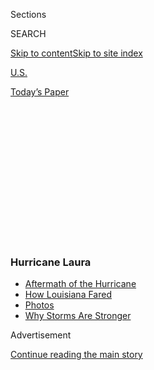 <div id="app">

<div>

<div>

<div>

<div class="NYTAppHideMasthead css-1q2w90k e1suatyy0">

<div class="section css-ui9rw0 e1suatyy2">

<div class="css-eph4ug er09x8g0">

<div class="css-6n7j50">

</div>

<span class="css-1dv1kvn">Sections</span>

<div class="css-10488qs">

<span class="css-1dv1kvn">SEARCH</span>

</div>

[Skip to content](#site-content)[Skip to site
index](#site-index)

</div>

<div id="masthead-section-label" class="css-1wr3we4 eaxe0e00">

[U.S.](https://www.nytimes3xbfgragh.onion/section/us)

</div>

<div class="css-10698na e1huz5gh0">

</div>

</div>

<div id="masthead-bar-one" class="section hasLinks css-15hmgas e1csuq9d3">

<div class="css-uqyvli e1csuq9d0">

</div>

<div class="css-1uqjmks e1csuq9d1">

</div>

<div class="css-9e9ivx">

[](https://myaccount.nytimes3xbfgragh.onion/auth/login?response_type=cookie&client_id=vi)

</div>

<div class="css-1bvtpon e1csuq9d2">

[Today’s
Paper](https://www.nytimes3xbfgragh.onion/section/todayspaper)

</div>

</div>

</div>

</div>

<div data-aria-hidden="false">

<div id="site-content" data-role="main">

<div>

<div class="css-1aor85t" style="opacity:0.000000001;z-index:-1;visibility:hidden">

<div class="css-1hqnpie">

<div class="css-epjblv">

<span class="css-17xtcya">[U.S.](/section/us)</span><span class="css-x15j1o">|</span><span class="css-fwqvlz">Hurricane
Laura Was Powerful, but Louisiana Was
Prepared</span>

</div>

<div class="css-k008qs">

<div class="css-1iwv8en">

<span class="css-18z7m18"></span>

<div>

</div>

</div>

<span class="css-1n6z4y">https://nyti.ms/31zYNqe</span>

<div class="css-1705lsu">

<div class="css-4xjgmj">

<div class="css-4skfbu" data-role="toolbar" data-aria-label="Social Media Share buttons, Save button, and Comments Panel with current comment count" data-testid="share-tools">

  - 
  - 
  - 
  - 
    
    <div class="css-6n7j50">
    
    </div>

  - 

</div>

</div>

</div>

</div>

</div>

</div>

<div class="css-13pd83m">

<div class="css-l9svim">

### <span class="css-o42ig8"><span><span class="css-1rxm0ex">Hurricane</span><span class="css-1rxm0ex"> Laura</span></span></span>

  - <span class="css-ousu42">[Aftermath of the
    Hurricane](https://www.nytimes3xbfgragh.onion/2020/08/27/us/hurricane-laura-update.html?name=styln-hurricanes&region=TOP_BANNER&block=storyline_menu_recirc&action=click&pgtype=Article&impression_id=825d0c90-f290-11ea-846f-7542dfffcf40&variant=undefined)</span>
  - <span class="css-ousu42">[How Louisiana
    Fared](https://www.nytimes3xbfgragh.onion/2020/08/28/us/hurricane-laura-damage-lake-charles.html?name=styln-hurricanes&region=TOP_BANNER&block=storyline_menu_recirc&action=click&pgtype=Article&impression_id=825d0c91-f290-11ea-846f-7542dfffcf40&variant=undefined)</span>
  - <span class="css-ousu42">[Photos](https://www.nytimes3xbfgragh.onion/2020/08/27/us/hurricane-laura-photos.html?name=styln-hurricanes&region=TOP_BANNER&block=storyline_menu_recirc&action=click&pgtype=Article&impression_id=825d0c92-f290-11ea-846f-7542dfffcf40&variant=undefined)</span>
  - <span class="css-ousu42">[Why Storms Are
    Stronger](https://www.nytimes3xbfgragh.onion/2020/05/18/climate/climate-changes-hurricane-intensity.html?name=styln-hurricanes&region=TOP_BANNER&block=storyline_menu_recirc&action=click&pgtype=Article&impression_id=825d33a0-f290-11ea-846f-7542dfffcf40&variant=undefined)</span>

</div>

</div>

<div id="top-wrapper" class="css-1sy8kpn">

<div id="top-slug" class="css-l9onyx">

Advertisement

</div>

[Continue reading the main
story](#after-top)

<div class="ad top-wrapper" style="text-align:center;height:100%;display:block;min-height:250px">

<div id="top" class="place-ad" data-position="top" data-size-key="top">

</div>

</div>

<div id="after-top">

</div>

</div>

<div>

<div id="sponsor-wrapper" class="css-1hyfx7x">

<div id="sponsor-slug" class="css-19vbshk">

Supported by

</div>

[Continue reading the main
story](#after-sponsor)

<div id="sponsor" class="ad sponsor-wrapper" style="text-align:center;height:100%;display:block">

</div>

<div id="after-sponsor">

</div>

</div>

<div class="css-186x18t">

</div>

<div class="css-1vkm6nb ehdk2mb0">

# Hurricane Laura Was Powerful, but Louisiana Was Prepared

</div>

In 2005, Hurricane Rita leveled some coastal communities in southwest
Louisiana, forcing changes to building codes and attitudes. As Laura
approached, the region was ready.

<div class="css-79elbk" data-testid="photoviewer-wrapper">

<div class="css-z3e15g" data-testid="photoviewer-wrapper-hidden">

</div>

<div class="css-1a48zt4 ehw59r15" data-testid="photoviewer-children">

![<span class="css-16f3y1r e13ogyst0" data-aria-hidden="true">A
search-and-rescue team at a storm-damaged gas station in Lake Charles,
La., after Hurricane Laura hit the region on
Thursday. </span><span class="css-cnj6d5 e1z0qqy90" itemprop="copyrightHolder"><span class="css-1ly73wi e1tej78p0">Credit...</span><span><span>William
Widmer for The New York
Times</span></span></span>](https://static01.graylady3jvrrxbe.onion/images/2020/08/28/us/28hurricane-1/merlin_176256363_092b7fe2-db41-4532-92f1-71d359378aad-articleLarge.jpg?quality=75&auto=webp&disable=upscale)

</div>

</div>

<div class="css-18e8msd">

<div class="css-vp77d3 epjyd6m0">

<div class="css-1baulvz">

By [<span class="css-1baulvz" itemprop="name">Manny
Fernandez</span>](https://www.nytimes3xbfgragh.onion/by/manny-fernandez)
and [<span class="css-1baulvz last-byline" itemprop="name">Richard
Fausset</span>](https://www.nytimes3xbfgragh.onion/by/richard-fausset)

</div>

</div>

  - Aug. 28,
    2020

  - 
    
    <div class="css-4xjgmj">
    
    <div class="css-d8bdto" data-role="toolbar" data-aria-label="Social Media Share buttons, Save button, and Comments Panel with current comment count" data-testid="share-tools">
    
      - 
      - 
      - 
      - 
        
        <div class="css-6n7j50">
        
        </div>
    
      - 
    
    </div>
    
    </div>

</div>

</div>

<div class="section meteredContent css-1r7ky0e" name="articleBody" itemprop="articleBody">

<div class="css-1fanzo5 StoryBodyCompanionColumn">

<div class="css-53u6y8">

CARLYSS, La. — Karla Broussard was standing under the awning of her
liquor store on Friday, to stay dry in the rain. All around her the town
of Carlyss was a mess. Hurricane Laura had not been kind.

Power lines, and the poles attached to them, draped the Louisiana roads.
The steeple at the First Baptist Church of Carlyss lay in a pile of
debris by the front doors. Some homes and businesses were see-through,
with missing roofs, walls, doorways. The skies were gray. Thunder
rumbled in the distance.

“This is way worse than Rita,” she said, echoing the sentiment of many
in the region this week.

Ms. Broussard was referring to Hurricane Rita, the massive 2005 storm
that tore ferociously through southwest Louisiana and East Texas a few
weeks after its more infamous cousin, Hurricane Katrina. It was Katrina,
which crippled New Orleans and killed more than 1,500 people, that got
the world’s attention. But out in the wide-open, working-class,
oil-patch country to the west of New Orleans, it was Rita that became
the benchmark storm for a generation.

</div>

</div>

<div class="css-79elbk" data-testid="photoviewer-wrapper">

<div class="css-z3e15g" data-testid="photoviewer-wrapper-hidden">

</div>

<div class="css-1a48zt4 ehw59r15" data-testid="photoviewer-children">

![<span class="css-16f3y1r e13ogyst0" data-aria-hidden="true">Marlon
Gardner, right, carried a generator into his Lake Charles home on Friday
with the help of Joe Guillory, a
neighbor.</span><span class="css-cnj6d5 e1z0qqy90" itemprop="copyrightHolder"><span class="css-1ly73wi e1tej78p0">Credit...</span><span>Matthew
Busch for The New York
Times</span></span>](https://static01.graylady3jvrrxbe.onion/images/2020/08/28/us/28hurricane-2/merlin_176303019_fe2a4c24-379f-48b3-b801-46f2c6c10d6c-articleLarge.jpg?quality=75&auto=webp&disable=upscale)

</div>

</div>

<div class="css-79elbk" data-testid="photoviewer-wrapper">

<div class="css-z3e15g" data-testid="photoviewer-wrapper-hidden">

</div>

<div class="css-1a48zt4 ehw59r15" data-testid="photoviewer-children">

<div class="css-1xdhyk6 erfvjey0">

<span class="css-1ly73wi e1tej78p0">Image</span>

<div class="css-zjzyr8">

<div data-testid="lazyimage-container" style="height:290px">

</div>

</div>

</div>

<span class="css-16f3y1r e13ogyst0" data-aria-hidden="true">The roof of
a Domino’s was blown off in Moss Bluff,
La.</span><span class="css-cnj6d5 e1z0qqy90" itemprop="copyrightHolder"><span class="css-1ly73wi e1tej78p0">Credit...</span><span>Matthew
Busch for The New York Times</span></span>

</div>

</div>

<div class="css-1fanzo5 StoryBodyCompanionColumn">

<div class="css-53u6y8">

In a place like Carlyss, a town of 6,000 people just west of Lake
Charles, Rita is the storm all others are judged against. It leveled
some small coastal communities almost completely and was the first to
seriously rattle the area since Hurricane Audrey, which killed more than
400 people in 1957.

But perhaps most significantly, Rita forced changes in regulations and
attitudes that may have saved lives when Laura roared ashore early
Thursday morning with 150-mile-per-hour winds — one of the most powerful
hurricanes to hit the U.S. mainland.

Jim Beam, a longtime columnist for the American Press newspaper in Lake
Charles, said that the memory of Rita probably prompted people to take
evacuation orders this week more seriously than they had before. Roughly
half a million people evacuated this week in advance of the storm, which
may have contributed to its relatively low death toll of 14 people.

“My personal experience from Rita convinced me that this time, when they
tell you to leave, you’d better leave,” Mr. Beam said.

</div>

</div>

<div class="css-1fanzo5 StoryBodyCompanionColumn">

<div class="css-53u6y8">

Katrina and Rita also led to changes in construction codes to make
buildings less vulnerable to the violent winds and ruinous floodwaters
of major storms. Some homes close to the coast were elevated as high as
14 feet or more.

**“**While this is not the case universally, you can tell that some of
the buildings built post-Rita held up better than buildings built
pre-Rita,” Mayor Nic Hunter of Lake Charles said on Friday. “I am
sitting right now on the sixth floor of historic City Hall and there are
no broken windows because all of them were replaced after
Rita.”

</div>

</div>

<div class="css-79elbk" data-testid="photoviewer-wrapper">

<div class="css-z3e15g" data-testid="photoviewer-wrapper-hidden">

</div>

<div class="css-1a48zt4 ehw59r15" data-testid="photoviewer-children">

<div class="css-1xdhyk6 erfvjey0">

<span class="css-1ly73wi e1tej78p0">Image</span>

<div class="css-zjzyr8">

<div data-testid="lazyimage-container" style="height:257.1333333333334px">

</div>

</div>

</div>

<span class="css-16f3y1r e13ogyst0" data-aria-hidden="true">Water
collected in the front yards of stilt homes in Sulphur,
La. </span><span class="css-cnj6d5 e1z0qqy90" itemprop="copyrightHolder"><span class="css-1ly73wi e1tej78p0">Credit...</span><span>Emily
Kask for The New York Times</span></span>

</div>

</div>

<div class="css-79elbk" data-testid="photoviewer-wrapper">

<div class="css-z3e15g" data-testid="photoviewer-wrapper-hidden">

</div>

<div class="css-1a48zt4 ehw59r15" data-testid="photoviewer-children">

<div class="css-1xdhyk6 erfvjey0">

<span class="css-1ly73wi e1tej78p0">Image</span>

<div class="css-zjzyr8">

<div data-testid="lazyimage-container" style="height:290px">

</div>

</div>

</div>

<span class="css-16f3y1r e13ogyst0" data-aria-hidden="true">Marshlands
Tobacco and Beer in Carlyss, La. The town was left a mess by Hurricane
Laura.</span><span class="css-cnj6d5 e1z0qqy90" itemprop="copyrightHolder"><span class="css-1ly73wi e1tej78p0">Credit...</span><span>Matthew
Busch for The New York Times</span></span>

</div>

</div>

<div class="css-1fanzo5 StoryBodyCompanionColumn">

<div class="css-53u6y8">

That was not the case in much of Lake Charles, one of the hardest-hit
communities. Mr. Hunter said every neighborhood in his city of 78,000
people had seen damage in the storm. No one had electrical service, he
said, but the city was banding together, clearing roads of debris and
welcoming the help of the National Guard and a small army of government
workers.

“We are picking up the pieces,” he said. “It’s going to be quite a
task.”

Of the 10 known deaths in Louisiana, four people were killed when trees
fell on their homes, one person drowned in a boat, and five people died
from carbon monoxide poisoning related to the use of generators, Gov.
John Bel Edwards said at a news conference on Friday. East Texas, which
braced for the worst but was not as badly hit, had four **** reported
deaths as of Friday, according to The Associated Press, including three
people who died from carbon monoxide poisoning in Port Arthur.

Mr. Edwards said that Louisiana requested a major federal disaster
declaration from the White House around noon on Friday, and he noted
that there were about 6,200 members of the National Guard working on
recovery efforts.

</div>

</div>

<div class="css-1fanzo5 StoryBodyCompanionColumn">

<div class="css-53u6y8">

At least 82 water systems were inoperable on Friday, he said, causing a
rolling series of evacuations from nursing homes and hospitals. He also
reminded residents that the coronavirus pandemic had not disappeared and
that community testing sites — which closed as Laura approached — would
reopen by Monday.

“This is a very bad week for us not to be doing robust testing,” he
said.

</div>

</div>

<div class="css-79elbk" data-testid="photoviewer-wrapper">

<div class="css-z3e15g" data-testid="photoviewer-wrapper-hidden">

</div>

<div class="css-1a48zt4 ehw59r15" data-testid="photoviewer-children">

<div class="css-1xdhyk6 erfvjey0">

<span class="css-1ly73wi e1tej78p0">Image</span>

<div class="css-zjzyr8">

<div data-testid="lazyimage-container" style="height:257.77777777777777px">

</div>

</div>

</div>

<span class="css-16f3y1r e13ogyst0" data-aria-hidden="true">Hotels near
Interstate 210 were badly damaged by the
hurricane.</span><span class="css-cnj6d5 e1z0qqy90" itemprop="copyrightHolder"><span class="css-1ly73wi e1tej78p0">Credit...</span><span>William
Widmer for The New York
Times</span></span>

</div>

</div>

<div class="css-79elbk" data-testid="photoviewer-wrapper">

<div class="css-z3e15g" data-testid="photoviewer-wrapper-hidden">

</div>

<div class="css-1a48zt4 ehw59r15" data-testid="photoviewer-children">

<div class="css-1xdhyk6 erfvjey0">

<span class="css-1ly73wi e1tej78p0">Image</span>

<div class="css-zjzyr8">

<div data-testid="lazyimage-container" style="height:257.77777777777777px">

</div>

</div>

</div>

<span class="css-16f3y1r e13ogyst0" data-aria-hidden="true">Generators
were being sold from the back of a truck in Lake
Charles. </span><span class="css-cnj6d5 e1z0qqy90" itemprop="copyrightHolder"><span class="css-1ly73wi e1tej78p0">Credit...</span><span>William
Widmer for The New York Times</span></span>

</div>

</div>

<div class="css-1fanzo5 StoryBodyCompanionColumn">

<div class="css-53u6y8">

As the storm loomed offshore and grew to Category 4 strength, Mr.
Edwards repeatedly made comparisons to Hurricane Rita, saying Laura
resembled Rita in its intensity and path, hoping to telegraph a sense of
the gravity of what might be coming.

When it finally made landfall near Cameron, La., in the dark
early-morning hours of Thursday, Laura’s anticipated “unsurvivable”
storm surge of 15 to 20 feet was more like 11 feet, at most. Still,
Laura unleashed misery and ruin. And most everyone agreed that the wind
damage was as severe as — or worse than — Rita, which landed as a
Category 3 storm with 120 m.p.h. winds.

In the aftermath of Laura, residents across southwest Louisiana took
part in a stressful and familiar post-storm dance, returning home to
survey the destruction.

Some residents whose homes were inaccessible because of flooding could
only squint at overhead photos. In a Facebook group, people swapped
numbers for contractors, roofers and lawyers — and photos of crushed
trailer homes, demolished stores, and fields of storm-tossed debris.

</div>

</div>

<div class="css-1fanzo5 StoryBodyCompanionColumn">

<div class="css-53u6y8">

Many residents wondered whether the post-Rita building codes had put
them in a better place.

“I had my home rebuilt after Rita. I remember the inspection process
being a bit of a nightmare,” Taryn Scarborough, a Lake Charles resident,
wrote in an online message. “It took a couple inspections and
modifications before the roof inspection passed. Needed hurricane ties
and additional bracing and soffits with air
flow.”

</div>

</div>

<div class="css-79elbk" data-testid="photoviewer-wrapper">

<div class="css-z3e15g" data-testid="photoviewer-wrapper-hidden">

</div>

<div class="css-1a48zt4 ehw59r15" data-testid="photoviewer-children">

<div class="css-1xdhyk6 erfvjey0">

<span class="css-1ly73wi e1tej78p0">Image</span>

<div class="css-zjzyr8">

<div data-testid="lazyimage-container" style="height:257.77777777777777px">

</div>

</div>

</div>

<span class="css-16f3y1r e13ogyst0" data-aria-hidden="true">In Lake
Charles, the entire roof of a three-story Motel 6 was ripped
off. </span><span class="css-cnj6d5 e1z0qqy90" itemprop="copyrightHolder"><span class="css-1ly73wi e1tej78p0">Credit...</span><span>William
Widmer for The New York
Times</span></span>

</div>

</div>

<div class="css-79elbk" data-testid="photoviewer-wrapper">

<div class="css-z3e15g" data-testid="photoviewer-wrapper-hidden">

</div>

<div class="css-1a48zt4 ehw59r15" data-testid="photoviewer-children">

<div class="css-1xdhyk6 erfvjey0">

<span class="css-1ly73wi e1tej78p0">Image</span>

<div class="css-zjzyr8">

<div data-testid="lazyimage-container" style="height:257.77777777777777px">

</div>

</div>

</div>

<span class="css-16f3y1r e13ogyst0" data-aria-hidden="true">Farrah Thiel
and Chris Behr waited for family to pick them up from the
motel.</span><span class="css-cnj6d5 e1z0qqy90" itemprop="copyrightHolder"><span class="css-1ly73wi e1tej78p0">Credit...</span><span>William
Widmer for The New York Times</span></span>

</div>

</div>

<div class="css-1fanzo5 StoryBodyCompanionColumn">

<div class="css-53u6y8">

“We’re headed to Lake Charles now to see if all the work we put into
rebuilding 15 years ago made a difference,” she added. “Fingers
Crossed\!”

If Rita taught the people of the region to be prepared for storms that
seemed more intense and frequent, that lesson could only do so much.
Each storm, it seems, delivers its own quirks, cruelties and
vicissitudes.

On Friday afternoon, Marlon Gardner, 42, was busy sweeping up the
branches and detritus on Monroe Street. In a city that is a shambles, at
least one small patch was smooth and clean.

Mr. Gardner, a Lake Charles native, has lived in a house on Monroe
Street off and on since he was a child. It survived Rita with a few
scratches and a few missing shingles. This time, though, it took a
beating.

</div>

</div>

<div class="css-1fanzo5 StoryBodyCompanionColumn">

<div class="css-53u6y8">

Large sections of the roof lost shingles. An addition he had built at
the back of the house was ruined. The rain that fell on Lake Charles on
Friday fell inside Mr. Gardner’s home. All along his neighborhood, trees
sliced into homes, cracked in two or took down power lines.

As Laura had approached, Mr. Gardner initially decided to ride it out
and stay in Lake Charles. But as the storm got closer, his relatives
kept calling him, pleading for him to flee. He finally did, traveling to
Dallas.

“I think the lesson that was ultimately learned is — get out while you
still can,” Mr. Gardner said of Rita and Laura. “This time, more people
took heed and got out.”

Now, he added: “Everybody’s trying to get home. Some people are on their
way now.”

Next is the familiar drudgery. The weeks of it. The months.

“In my mind, I think about the recovery, like how long is it going to
take to get back to normal,” he said. “How is Lake Charles going to be
after this? How long is it going to take for us to recover and clean up
— the lights, the water, the stores, everything? If I need some milk,
I’m going to have to go to Texas, get me some milk and come back.”

Manny Fernandez reported from Carlyss, and Richard Fausset from Atlanta.
Rick Rojas contributed reporting from Beaumont, Texas, and Giulia
McDonnell Nieto del Rio from Boston.

</div>

</div>

</div>

<div>

</div>

<div>

</div>

<div>

</div>

<div>

<div id="bottom-wrapper" class="css-1ede5it">

<div id="bottom-slug" class="css-l9onyx">

Advertisement

</div>

[Continue reading the main
story](#after-bottom)

<div id="bottom" class="ad bottom-wrapper" style="text-align:center;height:100%;display:block;min-height:90px">

</div>

<div id="after-bottom">

</div>

</div>

</div>

</div>

</div>

## Site Index

<div>

</div>

## Site Information Navigation

  - [© <span>2020</span> <span>The New York Times
    Company</span>](https://help.nytimes3xbfgragh.onion/hc/en-us/articles/115014792127-Copyright-notice)

<!-- end list -->

  - [NYTCo](https://www.nytco.com/)
  - [Contact
    Us](https://help.nytimes3xbfgragh.onion/hc/en-us/articles/115015385887-Contact-Us)
  - [Work with us](https://www.nytco.com/careers/)
  - [Advertise](https://nytmediakit.com/)
  - [T Brand Studio](http://www.tbrandstudio.com/)
  - [Your Ad
    Choices](https://www.nytimes3xbfgragh.onion/privacy/cookie-policy#how-do-i-manage-trackers)
  - [Privacy](https://www.nytimes3xbfgragh.onion/privacy)
  - [Terms of
    Service](https://help.nytimes3xbfgragh.onion/hc/en-us/articles/115014893428-Terms-of-service)
  - [Terms of
    Sale](https://help.nytimes3xbfgragh.onion/hc/en-us/articles/115014893968-Terms-of-sale)
  - [Site
    Map](https://spiderbites.nytimes3xbfgragh.onion)
  - [Help](https://help.nytimes3xbfgragh.onion/hc/en-us)
  - [Subscriptions](https://www.nytimes3xbfgragh.onion/subscription?campaignId=37WXW)

</div>

</div>

</div>

</div>

